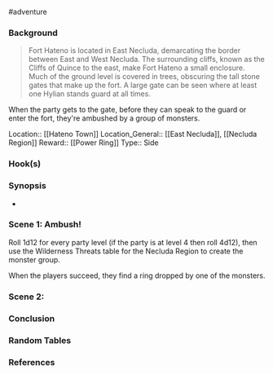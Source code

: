 #adventure 

### Background

>Fort Hateno is located in East Necluda, demarcating the border between East and West Necluda. The surrounding cliffs, known as the Cliffs of Quince to the east, make Fort Hateno a small enclosure. Much of the ground level is covered in trees, obscuring the tall stone gates that make up the fort. A large gate can be seen where at least one Hylian stands guard at all times.

When the party gets to the gate, before they can speak to the guard or enter the fort, they're ambushed by a group of monsters.

Location:: [[Hateno Town]]
Location_General:: [[East Necluda]], [[Necluda Region]]
Reward:: [[Power Ring]]
Type:: Side

### Hook(s)


### Synopsis

- 

### Scene 1: Ambush!

Roll 1d12 for every party level (if the party is at level 4 then roll 4d12), then use the Wilderness Threats table for the Necluda Region to create the monster group.

When the players succeed, they find a ring dropped by one of the monsters.

### Scene 2: 


### Conclusion


### Random Tables


### References
